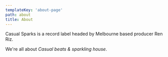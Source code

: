 ```yaml
---
templateKey: 'about-page'
path: about
title: About
---
```

Casual Sparks is a record label headed by Melbourne based producer Ren Riz.

We're all about _Casual beats & sparkling house_.